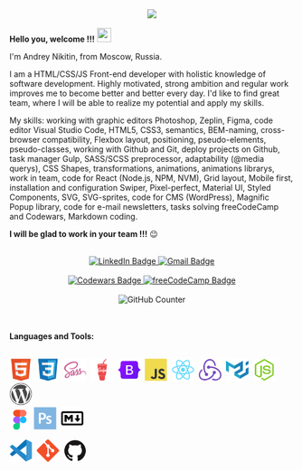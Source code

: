 <div id="header" align="center">
  <img src="https://media.giphy.com/media/du3J3cXyzhj75IOgvA/giphy.gif" width="50"/>
</div>
 
 **Hello you, welcome !!!** <img src="https://media.giphy.com/media/hvRJCLFzcasrR4ia7z/giphy.gif" height="25" width="25">

 I'm Andrey Nikitin, from Moscow, Russia.

 I am a HTML/CSS/JS Front-end developer with holistic knowledge of software development. Highly motivated, strong ambition and regular work improves me to become better and better every day. I'd like to find great team, where I will be able to realize my potential and apply my skills.
 
 My skills: working with graphic editors Photoshop, Zeplin, Figma, code editor Visual Studio Code, HTML5, CSS3, semantics, BEM-naming, cross-browser compatibility, Flexbox layout, positioning, pseudo-elements, pseudo-classes, working with Github and Git, deploy projects on Github, task manager Gulp, SASS/SCSS preprocessor, adaptability (@media querys), CSS Shapes, transformations, animations, animations librarys, work in team, code for React (Node.js, NPM, NVM), Grid layout, Mobile first, installation and configuration Swiper, Pixel-perfect, Material UI, Styled Components, SVG, SVG-sprites, code for CMS (WordPress), Magnific Popup library, code for e-mail newsletters, tasks solving freeCodeCamp and Codewars, Markdown coding.
 
 **I will be glad to work in your team !!!** 😉
 <br>
 <br>
 
 <div id="badges" align="center">
    <a href="https://www.linkedin.com/in/andrey-nikitin-rus/">
        <img src="https://img.shields.io/badge/LinkedIn-blue?logo=linkedin&logoColor=white&style=flat-square" height="27" alt="LinkedIn Badge"/>
    </a>
    <a href="mailto:tamga05@gmail.com">
        <img src="https://img.shields.io/badge/Gmail-red?logo=gmail&logoColor=white&style=flat-square" height="27" alt="Gmail Badge"/>
    </a>
</div>
<br>
 
 <div id="badges" align="center">
 <a href="https://www.codewars.com/users/Andrey%20Nikitin">
    <img src="https://img.shields.io/badge/Codewars-red?style=flat-square&logo=Codewars&logoColor=white" height="27" alt="Codewars Badge"/>
 </a>
 <a href="https://www.freecodecamp.org/tamga05">
    <img src="https://img.shields.io/badge/freeCodeCamp-black?style=flat-square&logo=freeCodeCamp&logoColor=white" height="27" alt="freeCodeCamp Badge"/>
 </a>
 </div>
 <br>
  
 <div id="badges" align="center">
    <img src="https://komarev.com/ghpvc/?username=tamga05&style=flat-square&color=orange" height="27" alt="GitHub Counter"/>
 </div>
<br>
<br>

**Languages and Tools:**

<br>
<div>
  <img src="https://github.com/devicons/devicon/blob/master/icons/html5/html5-original.svg" title="HTML5" alt="HTML" width="40" height="40"/>&nbsp;
  <img src="https://github.com/devicons/devicon/blob/master/icons/css3/css3-original.svg"  title="CSS3" alt="CSS" width="40" height="40"/>&nbsp;
  <img src="https://github.com/devicons/devicon/blob/master/icons/sass/sass-original.svg" title="SASS" alt="SASS" width="40" height="40"/>&nbsp;
  <img src="https://github.com/devicons/devicon/blob/master/icons/gulp/gulp-plain.svg" title="Gulp" alt="Gulp" width="40" height="40"/>&nbsp;
  <img src="https://github.com/devicons/devicon/blob/master/icons/bootstrap/bootstrap-original.svg" title="Bootstrap" alt="Bootstrap" width="40" height="40"/>&nbsp;
  <img src="https://github.com/devicons/devicon/blob/master/icons/javascript/javascript-original.svg" title="JavaScript" alt="JavaScript" width="40" height="40"/>&nbsp;
  <img src="https://github.com/devicons/devicon/blob/master/icons/react/react-original.svg" title="React" alt="React" width="40" height="40"/>&nbsp;
  <img src="https://github.com/devicons/devicon/blob/master/icons/redux/redux-original.svg" title="Redux" alt="Redux " width="40" height="40"/>&nbsp;
  <img src="https://github.com/devicons/devicon/blob/master/icons/materialui/materialui-original.svg" title="Material UI" alt="Material UI" width="40" height="40"/>&nbsp;
  <img src="https://github.com/devicons/devicon/blob/master/icons/nodejs/nodejs-original.svg" title="NodeJS" alt="NodeJS" width="40" height="40"/>&nbsp;
  <img src="https://github.com/devicons/devicon/blob/master/icons/wordpress/wordpress-plain.svg" title="WordPress" alt="WordPress" width="40" height="40"/>&nbsp;
<br>
  <img src="https://github.com/devicons/devicon/blob/master/icons/figma/figma-original.svg" title="Figma" alt="Figma" width="35" height="35"/>&nbsp;
  <img src="https://github.com/devicons/devicon/blob/master/icons/photoshop/photoshop-plain.svg" title="Photoshop" alt="Photoshop" width="40" height="40"/>&nbsp;
  <img src="https://github.com/devicons/devicon/blob/master/icons/markdown/markdown-original.svg" title="Markdown" alt="Markdown" width="40" height="40"/>&nbsp;
  
  <img src="https://github.com/devicons/devicon/blob/master/icons/vscode/vscode-original.svg" title="VSCode" alt="VSCode" width="40" height="40"/>&nbsp;
  <img src="https://github.com/devicons/devicon/blob/master/icons/git/git-original.svg" title="Git" alt="Git" width="40" height="40"/>&nbsp;
  <img src="https://github.com/devicons/devicon/blob/master/icons/github/github-original.svg" title="GitHub" alt="GitHub" width="40" height="40"/>&nbsp;
  </div>
  
  

  
 
 



